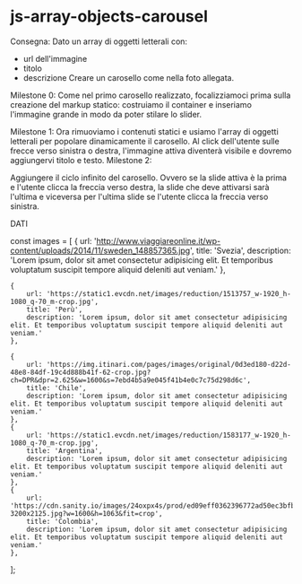 # js-array-objects-carousel

Consegna:
Dato un array di oggetti letterali con:
 - url dell'immagine
 - titolo
 - descrizione
Creare un carosello come nella foto allegata.

Milestone 0:
Come nel primo carosello realizzato, focalizziamoci prima sulla creazione del markup statico: costruiamo il container e inseriamo l'immagine grande in modo da poter stilare lo slider.

Milestone 1:
Ora rimuoviamo i contenuti statici e usiamo l'array di oggetti letterali per popolare dinamicamente il carosello.
Al click dell'utente sulle frecce verso sinistra o destra, l'immagine attiva diventerà visibile e dovremo aggiungervi titolo e testo.
Milestone 2:

Aggiungere il ciclo infinito del carosello. Ovvero se la slide attiva è la prima e l'utente clicca la freccia verso destra, la slide che deve attivarsi sarà l'ultima e viceversa per l'ultima slide se l'utente clicca la freccia verso sinistra.

DATI    

const images = [
    {
        url: 'http://www.viaggiareonline.it/wp-content/uploads/2014/11/sweden_148857365.jpg',
        title: 'Svezia',
        description: 'Lorem ipsum, dolor sit amet consectetur adipisicing elit. Et temporibus voluptatum suscipit tempore aliquid deleniti aut veniam.'
    },

    {
        url: 'https://static1.evcdn.net/images/reduction/1513757_w-1920_h-1080_q-70_m-crop.jpg',
        title: 'Perù',
        description: 'Lorem ipsum, dolor sit amet consectetur adipisicing elit. Et temporibus voluptatum suscipit tempore aliquid deleniti aut veniam.'
    },

    {
        url: 'https://img.itinari.com/pages/images/original/0d3ed180-d22d-48e8-84df-19c4d888b41f-62-crop.jpg?ch=DPR&dpr=2.625&w=1600&s=7ebd4b5a9e045f41b4e0c7c75d298d6c',
        title: 'Chile',
        description: 'Lorem ipsum, dolor sit amet consectetur adipisicing elit. Et temporibus voluptatum suscipit tempore aliquid deleniti aut veniam.'
    },
    {
        url: 'https://static1.evcdn.net/images/reduction/1583177_w-1920_h-1080_q-70_m-crop.jpg',
        title: 'Argentina',
        description: 'Lorem ipsum, dolor sit amet consectetur adipisicing elit. Et temporibus voluptatum suscipit tempore aliquid deleniti aut veniam.'
    },
    {
        url: 'https://cdn.sanity.io/images/24oxpx4s/prod/ed09eff0362396772ad50ec3bfb728d332eb1c30-3200x2125.jpg?w=1600&h=1063&fit=crop',
        title: 'Colombia',
        description: 'Lorem ipsum, dolor sit amet consectetur adipisicing elit. Et temporibus voluptatum suscipit tempore aliquid deleniti aut veniam.'
    },
];